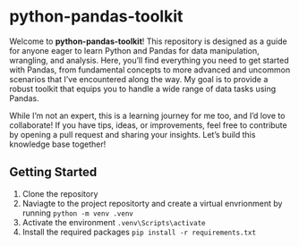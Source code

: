 # python-pandas-toolkit

Welcome to **python-pandas-toolkit**! This repository is designed as a guide for anyone eager to learn Python and Pandas for data manipulation, wrangling, and analysis. Here, you’ll find everything you need to get started with Pandas, from fundamental concepts to more advanced and uncommon scenarios that I’ve encountered along the way. My goal is to provide a robust toolkit that equips you to handle a wide range of data tasks using Pandas.

While I’m not an expert, this is a learning journey for me too, and I’d love to collaborate! If you have tips, ideas, or improvements, feel free to contribute by opening a pull request and sharing your insights. Let’s build this knowledge base together!

## Getting Started

1. Clone the repository
2. Naviagte to the project repositorty and create a virtual envrionment by running `python -m venv .venv`
3. Activate the environment `.venv\Scripts\activate`
4. Install the required packages `pip install -r requirements.txt`
